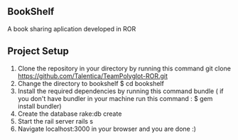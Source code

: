 ## BookShelf
A book sharing aplication developed in ROR

## Project Setup
1. Clone the repository in your directory by running this command
   git clone https://github.com/Talentica/TeamPolyglot-ROR.git
2. Change the directory to bookshelf
    $ cd bookshelf
3. Install the required dependencies by running this command
   bundle ( if you don't have bundler in your machine run this command : $  gem install bundler)
4. Create the database 
    rake:db create
5. Start the rail server
   rails s 
6. Navigate localhost:3000 in your browser and you are done :)

